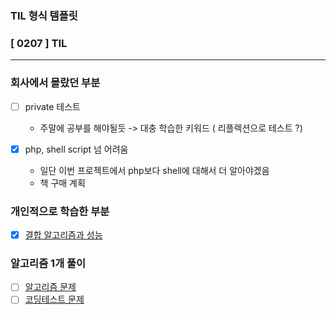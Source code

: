 ### TIL 형식 템플릿

### [ 0207 ] TIL

---

### 회사에서 몰랐던 부분

- [ ] private 테스트
  - 주말에 공부를 해야될듯 -> 대충 학습한 키워드 ( 리플렉션으로 테스트 ?)
  
- [x] php, shell script 넘 어려움
  - 일단 이번 프로젝트에서 php보다 shell에 대해서 더 알아야겠음
  - 책 구매 계획

### 개인적으로 학습한 부분
- [x] [결합 알고리즘과 성능](/TIL/books/SQL%20레벨업/결합.md)


### 알고리즘 1개 풀이

-[ ] [알고리즘 문제]()
-[ ] [코딩테스트 문제]()

